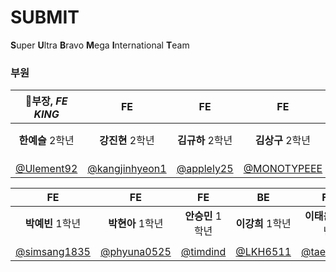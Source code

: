# SUBMIT
**S**uper **U**ltra **B**ravo **M**ega **I**nternational **T**eam

### 부원

|👑부장, ***FE KING***|FE|FE|FE|BE|BE|
|:-----------:|:-----------:|:-----------:|:-----------:|:-----------:|:-----------:|
|**한예슬** 2학년|**강진현** 2학년|**김규하** 2학년|**김상구** 2학년|**심예찬** 2학년|**양희범** 2학년|
|||||
|[@Ulement92](https://github.com/Ulement92)|[@kangjinhyeon1](https://github.com/kangjinhyeon1)|[@applely25](https://github.com/appley25)|[@MONOTYPEEE](https://github.com/MONOTYPEEE)|[@simyechan](https://github.com/simyechan)|[@sinbla78](https://github.com/sinbla78)|

|FE|FE|FE|BE|FE|BE|
|:-----------:|:-----------:|:-----------:|:-----------:|:-----------:|:-----------:|
|**박예빈** 1학년|**박현아** 1학년|**안승민** 1학년|**이강희** 1학년|**이태윤** 1학년|**이하윤** 1학년|
|||||
|[@simsang1835](https://github.com/simsang1835)|[@phyuna0525](https://github.com/phyuna0525)|[@timdind](https://github.com/timdind)|[@LKH6511](https://github.com/LKH6511)|[@taeyuuun](https://github.com/taeyuuun)|[@hayun128](https://github.com/hayun128)|

